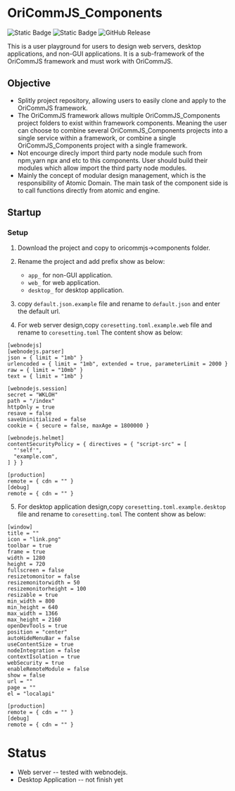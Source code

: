 # OriCommJS_Components

![Static Badge](https://img.shields.io/badge/License-Mulan_PSL_v2-_)
![Static Badge](https://img.shields.io/badge/Framework-OriCommJS_1.0.6-_)
![GitHub Release](https://img.shields.io/github/v/release/wkloh76/oricommjs_components)


This is a user playground for users to design web servers, desktop applications, and non-GUI applications. It is a sub-framework of the OriCommJS framework and must work with OriCommJS.

## Objective

- Splitly project repository, allowing users to easily clone and apply to the OriCommJS framework.
- The OriCommJS framework allows multiple OriCommJS_Components project folders to exist within framework components. Meaning the user can choose to combine several OriCommJS_Components projects into a single service within a framework, or combine a single OriCommJS_Components project with a single framework.
- Not encourge direcly import third party node module such from npm,yarn npx and etc to this components. User should build their modules which allow import the third party node modules.
- Mainly the concept of modular design management, which is the responsibility of Atomic Domain. The main task of the component side is to call functions directly from atomic and engine.

## Startup

### Setup

1. Download the project and copy to oricommjs->components folder.
2. Rename the project and add prefix show as below:

   - `app_` for non-GUI application.
   - `web_` for web application.
   - `desktop_` for desktop application.

3. copy `default.json.example` file and rename to `default.json` and enter the default url.

4. For web server design,copy `coresetting.toml.example.web` file and rename to `coresetting.toml` The content show as below:

```
[webnodejs]
[webnodejs.parser]
json = { limit = "1mb" }
urlencoded = { limit = "1mb", extended = true, parameterLimit = 2000 }
raw = { limit = "10mb" }
text = { limit = "1mb" }

[webnodejs.session]
secret = "WKLOH"
path = "/index"
httpOnly = true
resave = false
saveUninitialized = false
cookie = { secure = false, maxAge = 1800000 }

[webnodejs.helmet]
contentSecurityPolicy = { directives = { "script-src" = [
  "'self'",
  "example.com",
] } }

[production]
remote = { cdn = "" }
[debug]
remote = { cdn = "" }
```

5. For desktop application design,copy `coresetting.toml.example.desktop` file and rename to `coresetting.toml` The content show as below:

```
[window]
title = ""
icon = "link.png"
toolbar = true
frame = true
width = 1280
height = 720
fullscreen = false
resizetomonitor = false
resizemonitorwidth = 50
resizemonitorheight = 100
resizable = true
min_width = 800
min_height = 640
max_width = 1366
max_height = 2160
openDevTools = true
position = "center"
autoHideMenuBar = false
useContentSize = true
nodeIntegration = false
contextIsolation = true
webSecurity = true
enableRemoteModule = false
show = false
url = ""
page = ""
el = "localapi"

[production]
remote = { cdn = "" }
[debug]
remote = { cdn = "" }

```

# Status

- Web server -- tested with webnodejs.
- Desktop Application -- not finish yet

